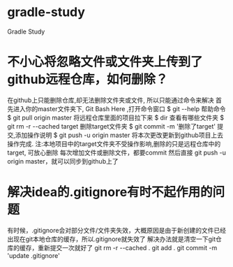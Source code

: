# gradle-study
Gradle Study

# 不小心将忽略文件或文件夹上传到了github远程仓库，如何删除？
在github上只能删除仓库,却无法删除文件夹或文件, 所以只能通过命令来解决
首先进入你的master文件夹下, Git Bash Here ,打开命令窗口
$ git --help 帮助命令
$ git pull origin master 将远程仓库里面的项目拉下来
$ dir  查看有哪些文件夹
$ git rm -r --cached target  删除target文件夹
$ git commit -m '删除了target'  提交,添加操作说明
$ git push -u origin master 将本次更改更新到github项目上去
操作完成.
注:本地项目中的target文件夹不受操作影响,删除的只是远程仓库中的target, 可放心删除
每次增加文件或删除文件，都要commit 然后直接 git push -u origin master，就可以同步到github上了

# 解决idea的.gitignore有时不起作用的问题
有时候，.gitignore会对部分文件/文件夹失效，大概原因是由于新创建的文件已经出现在git本地仓库的缓存，所以.gitignore就失效了
解决办法就是清空一下git仓库的缓存，重新提交一次就好了
git rm -r --cached .
git add .
git commit -m 'update .gitignore'